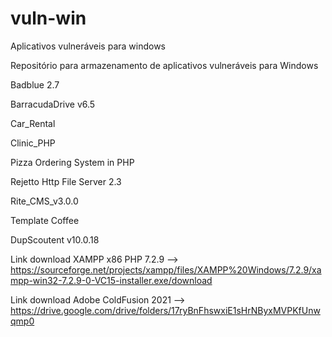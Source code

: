 # vuln-win
Aplicativos vulneráveis para windows

Repositório para armazenamento de aplicativos vulneráveis para Windows

Badblue 2.7

BarracudaDrive v6.5

Car_Rental

Clinic_PHP

Pizza Ordering System in PHP

Rejetto Http File Server 2.3

Rite_CMS_v3.0.0

Template Coffee

DupScoutent v10.0.18

Link download XAMPP x86 PHP 7.2.9 --> https://sourceforge.net/projects/xampp/files/XAMPP%20Windows/7.2.9/xampp-win32-7.2.9-0-VC15-installer.exe/download

Link download Adobe ColdFusion 2021 --> https://drive.google.com/drive/folders/17ryBnFhswxiE1sHrNByxMVPKfUnwqmp0
